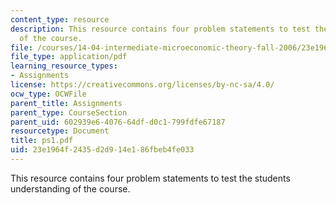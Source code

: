 ```yaml
---
content_type: resource
description: This resource contains four problem statements to test the students understanding
  of the course.
file: /courses/14-04-intermediate-microeconomic-theory-fall-2006/23e1964f2435d2d914e186fbeb4fe033_ps1.pdf
file_type: application/pdf
learning_resource_types:
- Assignments
license: https://creativecommons.org/licenses/by-nc-sa/4.0/
ocw_type: OCWFile
parent_title: Assignments
parent_type: CourseSection
parent_uid: 602939e6-4076-64df-d0c1-799fdfe67187
resourcetype: Document
title: ps1.pdf
uid: 23e1964f-2435-d2d9-14e1-86fbeb4fe033
---
```

This resource contains four problem statements to test the students understanding of the course.